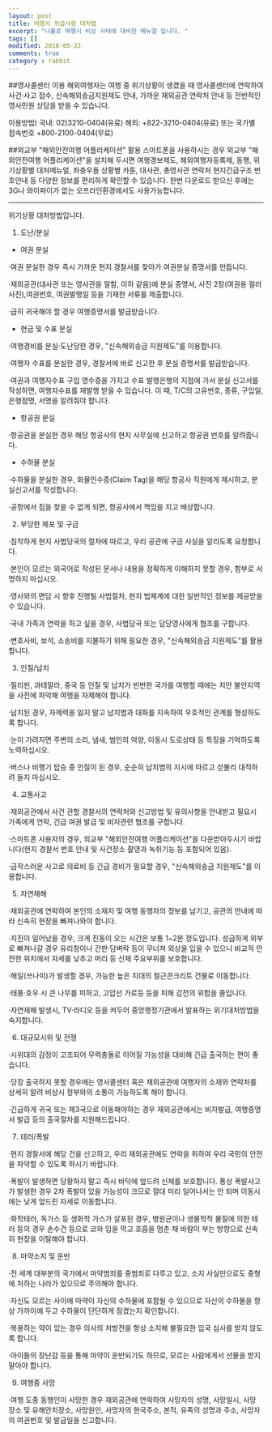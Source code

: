 ```yaml
---
layout: post
title: 여행시 위급사항 대처법
excerpt: "나홀로 여행시 비상 사태에 대비한 메뉴얼 입니다. "
tags: []
modified: 2018-05-22
comments: true
category : rabbit
---
```


##영사콜센터 이용
 해외여행자는 여행 중 위기상황이 생겼을 때 영사콜센터에 연락하여 사건·사고 접수, 신속해외송금지원제도 안내, 가까운 재외공관 연락처 안내 등 전반적인 영사민원 상담을 받을 수 있습니다.
 
 이용방법)
  국내: 02)3210-0404(유료)
  해외: +822-3210-0404(유료) 또는 국가별 접속번호 +800-2100-0404(무료)
  
##외교부 "해외안전여행 어플리케이션" 활용
 스마트폰을 사용하시는 경우 외교부 "해외안전여행 어플리케이션"을 설치해 두시면 여행경보제도, 해외여행자등록제, 동행, 위기상황별 대처메뉴얼, 좌충우돌 상황별 카툰, 대사관, 총영사관 연락처 현지긴급구조 번호안내 등 다양한 정보를 편리하게 확인할 수 있습니다.
 한번 다운로드 받으신 후에는 3G나 와이파이가 없는 오프라인환경에서도 사용가능합니다.


---


위기상황 대처방법입니다. 

1. 도난/분실

- 여권 분실

·여권 분실한 경우 즉시 가까운 현지 경찰서를 찾아가 여권분실 증명서를 만듭니다.

·재외공관(대사관 또는 영사관을 말함, 이하 같음)에 분실 증명서, 사진 2장(여권용 컬러사진),여권번호, 여권발행일 등을 기재한 서류를 제출합니다.

·급히 귀국해야 할 경우 여행증명서를 발급받습니다.

- 현금 및 수표 분실

·여행경비를 분실·도난당한 경우, "신속해외송금 지원제도"를 이용합니다.

·여행자 수표를 분실한 경우, 경찰서에 바로 신고한 후 분실 증명서를 발급받습니다.

·여권과 여행자수표 구입 영수증을 가지고 수표 발행은행의 지점에 가서 분실 신고서를 작성하면, 여행자수표를 재발행 받을 수 있습니다. 이 때, T/C의 고유번호, 종류, 구입일, 은행점명, 서명을 알려줘야 합니다.

- 항공권 분실

·항공권을 분실한 경우 해당 항공사의 현지 사무실에 신고하고 항공권 번호를 알려줍니다.

- 수하물 분실

·수하물을 분실한 경우, 화물인수증(Claim Tag)을 해당 항공사 직원에게 제시하고, 분실신고서를 작성합니다.

·공항에서 짐을 찾을 수 없게 되면, 항공사에서 책임을 지고 배상합니다.


2. 부당한 체포 및 구금

·침착하게 현지 사법당국의 절차에 따르고, 우리 공관에 구금 사실을 알리도록 요청합니다.

·본인이 모르는 외국어로 작성된 문서나 내용을 정확하게 이해하지 못할 경우, 함부로 서명하지 마십시오.

·영사와의 면담 시 향후 진행될 사법절차, 현지 법체계에 대한 일반적인 정보를 제공받을 수 있습니다.

·국내 가족과 연락을 하고 싶을 경우, 사법당국 또는 담당영사에게 협조를 구합니다.

·변호사비, 보석, 소송비를 지불하기 위해 필요한 경우,  "신속해외송금 지원제도"를 활용합니다.


3. 인질/납치

·필리핀, 과테말라, 중국 등 인질 및 납치가 빈번한 국가를 여행할 때에는 치안 불안지역을 사전에 파악해 여행을 자제해야 합니다.

·납치된 경우, 자제력을 잃지 말고 납치범과 대화를 지속하여 우호적인 관계를 형성하도록 합니다.

·눈이 가려지면 주변의 소리, 냄새, 범인의 억양, 이동시 도로상태 등 특징을 기억하도록 노력하십시오.

·버스나 비행기 탑승 중 인질이 된 경우, 순순히 납치범의 지시에 따르고 섣불리 대적하려 들지 마십시오.


4. 교통사고

·재외공관에서 사건 관할 경찰서의 연락처와 신고방법 및 유의사항을 안내받고 필요시 가족에게 연락, 긴급 여권 발급 및 비자관련 협조를 구합니다.

·스마트폰 사용자의 경우, 외교부 "해외안전여행 어플리케이션"을 다운받아두시기 바랍니다(현지 경찰서 번호 안내 및 사건장소 촬영과 녹취기능 등 포함되어 있음).

·급작스러운 사고로 의료비 등 긴급 경비가 필요할 경우, "신속해외송금 지원제도"를 이용합니다.


5. 자연재해

·재외공관에 연락하여 본인의 소재지 및 여행 동행자의 정보를 남기고, 공관의 안내에 따라 신속히 현장을 빠져나와야 합니다.

·지진이 일어났을 경우, 크게 진동이 오는 시간은 보통 1~2분 정도입니다. 성급하게 외부로 빠져나갈 경우 유리창이나 간판·담벼락 등이 무너져 외상을 입을 수 있으니 비교적 안전한 위치에서 자세를 낮추고 머리 등 신체 주요부위를 보호합니다.

·해일(쓰나미)가 발생할 경우, 가능한 높은 지대의 철근콘크리트 건물로 이동합니다.

·태풍·호우 시 큰 나무를 피하고, 고압선 가로등 등을 피해 감전의 위험을 줄입니다.

·자연재해 발생시, TV·라디오 등을 켜두어 중앙행정기관에서 발표하는 위기대처방법을 숙지합니다.


6. 대규모시위 및 전쟁

·시위대의 감정이 고조되어 무력충돌로 이어질 가능성을 대비해 긴급 출국하는 편이 좋습니다.

·당장 출국하지 못할 경우에는 영사콜센터 혹은 재외공관에 여행자의 소재와 연락처를 상세히 알려 비상시 정부와의 소통이 가능하도록 해야 합니다.

·긴급하게 귀국 또는 제3국으로 이동해야하는 경우 재외공관에서는 비자발급, 여행증명서 발급 등의 출국절차를 지원해드립니다.

7. 테러/폭발

·현지 경찰서에 해당 건을 신고하고, 우리 재외공관에도 연락을 취하여 우리 국민의 안전을 파악할 수 있도록 하시기 바랍니다.

·폭발이 발생하면 당황하지 말고 즉시 바닥에 엎드려 신체를 보호합니다. 통상 폭발사고가 발생한 경우 2차 폭발이 있을 가능성이 크므로 절대 미리 일어나서는 안 되며 이동시에는 낮게 엎드린 자세로 이동합니다.

·화학테러, 독가스 등 생화학 가스가 살포된 경우, 병원균이나 생물학적 물질에 의한 테러 등의 경우 손수건 등으로 코와 입을 막고 호흡을 멈춘 채 바람이 부는 방향으로 신속히 현장을 이탈해야 합니다.

8. 마약소지 및 운반

·전 세계 대부분의 국가에서 마약범죄를 중범죄로 다루고 있고, 소지 사실만으로도 중형에 처하는 나라가 있으므로 주의해야 합니다.

·자신도 모르는 사이에 마약이 자신의 수하물에 포함될 수 있으므로 자신의 수하물을 항상 가까이에 두고 수하물이 단단하게 잠겼는지 확인합니다.

·복용하는 약이 있는 경우 의사의 처방전을 항상 소지해 불필요한 입국 심사를 받지 않도록 합니다.

·아이들의 장난감 등을 통해 마약이 운반되기도 하므로, 모르는 사람에게서 선물을 받지 말아야 합니다.

9. 여행중 사망

·여행 도중 동행인이 사망한 경우 재외공관에 연락하여 사망자의 성명, 사망일시, 사망 장소 및 유해안치장소, 사망원인, 사망자의 한국주소, 본적, 유족의 성명과 주소, 사망자의 여권번호 및 발급일을 신고합니다.
